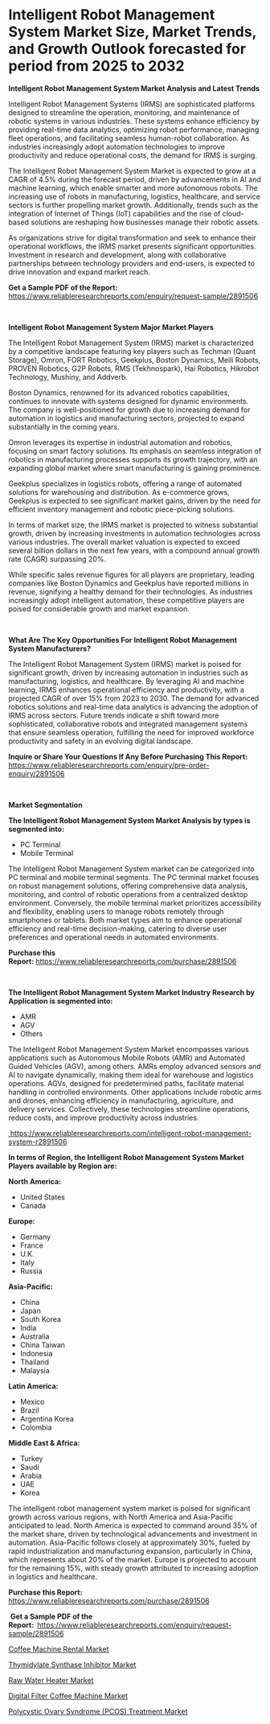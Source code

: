 <p><h1>Intelligent Robot Management System Market Size, Market Trends, and Growth Outlook forecasted for period from 2025 to 2032</h1></p><p><strong>Intelligent Robot Management System Market Analysis and Latest Trends</strong></p>
<p><p>Intelligent Robot Management Systems (IRMS) are sophisticated platforms designed to streamline the operation, monitoring, and maintenance of robotic systems in various industries. These systems enhance efficiency by providing real-time data analytics, optimizing robot performance, managing fleet operations, and facilitating seamless human-robot collaboration. As industries increasingly adopt automation technologies to improve productivity and reduce operational costs, the demand for IRMS is surging.</p><p>The Intelligent Robot Management System Market is expected to grow at a CAGR of 4.5% during the forecast period, driven by advancements in AI and machine learning, which enable smarter and more autonomous robots. The increasing use of robots in manufacturing, logistics, healthcare, and service sectors is further propelling market growth. Additionally, trends such as the integration of Internet of Things (IoT) capabilities and the rise of cloud-based solutions are reshaping how businesses manage their robotic assets.</p><p>As organizations strive for digital transformation and seek to enhance their operational workflows, the IRMS market presents significant opportunities. Investment in research and development, along with collaborative partnerships between technology providers and end-users, is expected to drive innovation and expand market reach.</p></p>
<p><strong>Get a Sample PDF of the Report:&nbsp;</strong> <a href="https://www.reliableresearchreports.com/enquiry/request-sample/2891506?utm_campaign=36&utm_medium=2&utm_source=Github&utm_content=ia&utm_term=14032025&utm_id=intelligent-robot-management-system">https://www.reliableresearchreports.com/enquiry/request-sample/2891506</a></p>
<p>&nbsp;</p>
<p><strong>Intelligent Robot Management System Major Market Players</strong></p>
<p><p>The Intelligent Robot Management System (IRMS) market is characterized by a competitive landscape featuring key players such as Techman (Quant Storage), Omron, FORT Robotics, Geekplus, Boston Dynamics, Meili Robots, PROVEN Robotics, G2P Robots, RMS (Tekhnospark), Hai Robotics, Hikrobot Technology, Mushiny, and Addverb. </p><p>Boston Dynamics, renowned for its advanced robotics capabilities, continues to innovate with systems designed for dynamic environments. The company is well-positioned for growth due to increasing demand for automation in logistics and manufacturing sectors, projected to expand substantially in the coming years.</p><p>Omron leverages its expertise in industrial automation and robotics, focusing on smart factory solutions. Its emphasis on seamless integration of robotics in manufacturing processes supports its growth trajectory, with an expanding global market where smart manufacturing is gaining prominence. </p><p>Geekplus specializes in logistics robots, offering a range of automated solutions for warehousing and distribution. As e-commerce grows, Geekplus is expected to see significant market gains, driven by the need for efficient inventory management and robotic piece-picking solutions.</p><p>In terms of market size, the IRMS market is projected to witness substantial growth, driven by increasing investments in automation technologies across various industries. The overall market valuation is expected to exceed several billion dollars in the next few years, with a compound annual growth rate (CAGR) surpassing 20%.</p><p>While specific sales revenue figures for all players are proprietary, leading companies like Boston Dynamics and Geekplus have reported millions in revenue, signifying a healthy demand for their technologies. As industries increasingly adopt intelligent automation, these competitive players are poised for considerable growth and market expansion.</p></p>
<p>&nbsp;</p>
<p><strong>What Are The Key Opportunities For Intelligent Robot Management System Manufacturers?</strong></p>
<p><p>The Intelligent Robot Management System (IRMS) market is poised for significant growth, driven by increasing automation in industries such as manufacturing, logistics, and healthcare. By leveraging AI and machine learning, IRMS enhances operational efficiency and productivity, with a projected CAGR of over 15% from 2023 to 2030. The demand for advanced robotics solutions and real-time data analytics is advancing the adoption of IRMS across sectors. Future trends indicate a shift toward more sophisticated, collaborative robots and integrated management systems that ensure seamless operation, fulfilling the need for improved workforce productivity and safety in an evolving digital landscape.</p></p>
<p><strong>Inquire or Share Your Questions If Any Before Purchasing This Report:</strong> <a href="https://www.reliableresearchreports.com/enquiry/pre-order-enquiry/2891506?utm_campaign=36&utm_medium=2&utm_source=Github&utm_content=ia&utm_term=14032025&utm_id=intelligent-robot-management-system">https://www.reliableresearchreports.com/enquiry/pre-order-enquiry/2891506</a></p>
<p>&nbsp;</p>
<p><strong>Market Segmentation</strong></p>
<p><strong>The Intelligent Robot Management System Market Analysis by types is segmented into:</strong></p>
<p><ul><li>PC Terminal</li><li>Mobile Terminal</li></ul></p>
<p><p>The Intelligent Robot Management System market can be categorized into PC terminal and mobile terminal segments. The PC terminal market focuses on robust management solutions, offering comprehensive data analysis, monitoring, and control of robotic operations from a centralized desktop environment. Conversely, the mobile terminal market prioritizes accessibility and flexibility, enabling users to manage robots remotely through smartphones or tablets. Both market types aim to enhance operational efficiency and real-time decision-making, catering to diverse user preferences and operational needs in automated environments.</p></p>
<p><strong>Purchase this Report:&nbsp;</strong><a href="https://www.reliableresearchreports.com/purchase/2891506?utm_campaign=36&utm_medium=2&utm_source=Github&utm_content=ia&utm_term=14032025&utm_id=intelligent-robot-management-system">https://www.reliableresearchreports.com/purchase/2891506</a></p>
<p>&nbsp;</p>
<p><strong>The Intelligent Robot Management System Market Industry Research by Application is segmented into:</strong></p>
<p><ul><li>AMR</li><li>AGV</li><li>Others</li></ul></p>
<p><p>The Intelligent Robot Management System Market encompasses various applications such as Autonomous Mobile Robots (AMR) and Automated Guided Vehicles (AGV), among others. AMRs employ advanced sensors and AI to navigate dynamically, making them ideal for warehouse and logistics operations. AGVs, designed for predetermined paths, facilitate material handling in controlled environments. Other applications include robotic arms and drones, enhancing efficiency in manufacturing, agriculture, and delivery services. Collectively, these technologies streamline operations, reduce costs, and improve productivity across industries.</p></p>
<p><a href="https://www.reliableresearchreports.com/intelligent-robot-management-system-r2891506?utm_campaign=36&utm_medium=2&utm_source=Github&utm_content=ia&utm_term=14032025&utm_id=intelligent-robot-management-system">&nbsp;https://www.reliableresearchreports.com/intelligent-robot-management-system-r2891506</a></p>
<p><strong>In terms of Region, the Intelligent Robot Management System Market Players available by Region are:</strong></p>
<p>
    <p> <strong> North America: </strong>
        <ul>
            <li>United States</li>
            <li>Canada</li>
        </ul>
        </p> 
    <p> <strong> Europe: </strong>
        <ul>
            <li>Germany</li>
            <li>France</li>
            <li>U.K.</li>
            <li>Italy</li>
            <li>Russia</li>
        </ul>
        </p> 
    <p> <strong> Asia-Pacific: </strong>
        <ul>
            <li>China</li>
            <li>Japan</li>
            <li>South Korea</li>
            <li>India</li>
            <li>Australia</li>
            <li>China Taiwan</li>
            <li>Indonesia</li>
            <li>Thailand</li>
            <li>Malaysia</li>
        </ul>
        </p> 
    <p> <strong> Latin America: </strong>
        <ul>
            <li>Mexico</li>
            <li>Brazil</li>
            <li>Argentina Korea</li>
            <li>Colombia</li>
        </ul>
        </p> 
    <p> <strong> Middle East & Africa: </strong>
        <ul>
            <li>Turkey</li>
            <li>Saudi</li>
            <li>Arabia</li>
            <li>UAE</li>
            <li>Korea</li>
        </ul>
    </p>
    </p>
<p><p>The intelligent robot management system market is poised for significant growth across various regions, with North America and Asia-Pacific anticipated to lead. North America is expected to command around 35% of the market share, driven by technological advancements and investment in automation. Asia-Pacific follows closely at approximately 30%, fueled by rapid industrialization and manufacturing expansion, particularly in China, which represents about 20% of the market. Europe is projected to account for the remaining 15%, with steady growth attributed to increasing adoption in logistics and healthcare.</p></p>
<p><strong>Purchase this Report: </strong><a href="https://www.reliableresearchreports.com/purchase/2891506?utm_campaign=36&utm_medium=2&utm_source=Github&utm_content=ia&utm_term=14032025&utm_id=intelligent-robot-management-system">https://www.reliableresearchreports.com/purchase/2891506</a></p>
<p>&nbsp;<strong>Get a Sample PDF of the Report:&nbsp;&nbsp;</strong><a href="https://www.reliableresearchreports.com/enquiry/request-sample/2891506?utm_campaign=36&utm_medium=2&utm_source=Github&utm_content=ia&utm_term=14032025&utm_id=intelligent-robot-management-system">https://www.reliableresearchreports.com/enquiry/request-sample/2891506</a></p>
<p><strong></strong></p>
<p><p><a href="https://github.com/elroddrewspm/Market-Research-Report-List-1/blob/main/coffee-machine-rental-market.md?utm_campaign=36&utm_medium=2&utm_source=Github&utm_content=ia&utm_term=14032025&utm_id=intelligent-robot-management-system">Coffee Machine Rental Market</a></p><p><a href="https://github.com/mokeleveisel/Market-Research-Report-List-1/blob/main/thymidylate-synthase-inhibitor-market.md?utm_campaign=36&utm_medium=2&utm_source=Github&utm_content=ia&utm_term=14032025&utm_id=intelligent-robot-management-system">Thymidylate Synthase Inhibitor Market</a></p><p><a href="https://github.com/baheraennika/Market-Research-Report-List-1/blob/main/raw-water-heater-market.md?utm_campaign=36&utm_medium=2&utm_source=Github&utm_content=ia&utm_term=14032025&utm_id=intelligent-robot-management-system">Raw Water Heater Market</a></p><p><a href="https://github.com/adelanwkadua/Market-Research-Report-List-1/blob/main/digital-filter-coffee-machine-market.md?utm_campaign=36&utm_medium=2&utm_source=Github&utm_content=ia&utm_term=14032025&utm_id=intelligent-robot-management-system">Digital Filter Coffee Machine Market</a></p><p><a href="https://github.com/abidomamen/Market-Research-Report-List-1/blob/main/polycystic-ovary-syndrome-pcos-treatment-market.md?utm_campaign=36&utm_medium=2&utm_source=Github&utm_content=ia&utm_term=14032025&utm_id=intelligent-robot-management-system">Polycystic Ovary Syndrome (PCOS) Treatment Market</a></p></p>